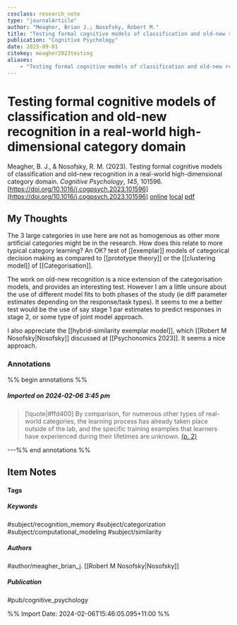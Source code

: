 ```yaml
---
cssclass: research_note
type: "journalArticle"
author: "Meagher, Brian J.; Nosofsky, Robert M."
title: "Testing formal cognitive models of classification and old-new recognition in a real-world high-dimensional category domain"
publication: "Cognitive Psychology"
date: 2023-09-01
citekey: meagher2023testing
aliases: 
    - "Testing formal cognitive models of classification and old-new recognition in a real-world high-dimensional category domain"
---
```


# Testing formal cognitive models of classification and old-new recognition in a real-world high-dimensional category domain

Meagher, B. J., & Nosofsky, R. M. (2023). Testing formal cognitive models of classification and old-new recognition in a real-world high-dimensional category domain. _Cognitive Psychology_, _145_, 101596. [https://doi.org/10.1016/j.cogpsych.2023.101596](https://doi.org/10.1016/j.cogpsych.2023.101596)
[online](http://zotero.org/users/local/kZl3QdXV/items/5ACQKVVD) [local](zotero://select/library/items/5ACQKVVD) [pdf](file:///home/gjc216/Zotero/storage/2T4DY6S5/Meagher%20and%20Nosofsky%20-%202023%20-%20Testing%20formal%20cognitive%20models%20of%20classification%20.pdf)
 
## My Thoughts

The 3 large categories in use here are not as homogenous as other more artificial categories might be in the research. How does this relate to more typical category learning? An OK? test of [[exemplar]] models of categorical decision making as compared to [[prototype theory]] or the [[clustering model]] of [[Categorisation]].

The work on old-new recognition is a nice extension of the categorisation models, and provides an interesting test. However I am a little unsure about the use of different model fits to both phases of the study (ie diff parameter estimates depending on the response/task types). It seems to me a better test would be the use of say stage 1 par estimates to predict responses in stage 2, or some type of joint model approach.

I also appreciate the [[hybrid-similarity exemplar model]], which [[Robert M Nosofsky|Nosofsky]] discussed at [[Psychonomics 2023]]. It seems a nice approach.
 
### Annotations

%% begin annotations %%

##### Imported on 2024-02-06 3:45 pm
>[!quote|#ffd400]
>By comparison, for numerous other types of real-world categories, the learning process has already taken place outside of the lab, and the specific training examples that learners have experienced during their lifetimes are unknown. [(p. 2)](zotero://open-pdf/library/items/2T4DY6S5?page=2&annotation=4W6CQ7P4)

---%% end annotations %%

## Item Notes

#### Tags

##### Keywords

#subject/recognition_memory #subject/categorization #subject/computational_modeling #subject/similarity 

##### Authors

#author/meagher_brian_j.  [[Robert M Nosofsky|Nosofsky]]

##### Publication

#pub/cognitive_psychology


%% Import Date: 2024-02-06T15:46:05.095+11:00 %%
